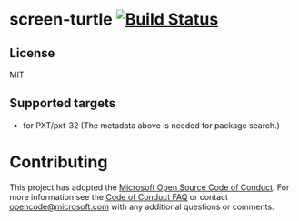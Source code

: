 # screen-turtle [![Build Status](https://travis-ci.org/Microsoft/pxt-screen-turtle.svg?branch=master)](https://travis-ci.org/Microsoft/pxt-screen-turtle)

## License

MIT

## Supported targets
* for PXT/pxt-32
(The metadata above is needed for package search.)

# Contributing

This project has adopted the [Microsoft Open Source Code of Conduct](https://opensource.microsoft.com/codeofconduct/). For more information see the [Code of Conduct FAQ](https://opensource.microsoft.com/codeofconduct/faq/) or contact [opencode@microsoft.com](mailto:opencode@microsoft.com) with any additional questions or comments.
